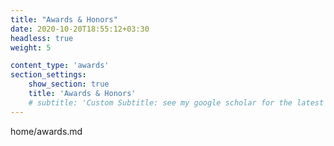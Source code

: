 ```yaml
---
title: "Awards & Honors"
date: 2020-10-20T18:55:12+03:30
headless: true
weight: 5

content_type: 'awards'
section_settings:
    show_section: true
    title: 'Awards & Honors'
    # subtitle: 'Custom Subtitle: see my google scholar for the latest list'    
---
```

home/awards.md